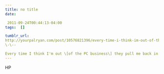 ```yaml
---
title: no title
date:

 2011-09-24T00:44:13-04:00  
tags:  []

tumblr_url:
http://yourpalryan.com/post/10576821396/every-time-i-think-im-out-of-the-pc-business
\-\--

Every time I think I'm out \[of the PC business\] they pull me back in.
---
```

HP
